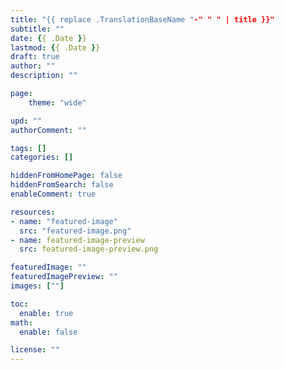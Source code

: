 ```yaml
---
title: "{{ replace .TranslationBaseName "-" " " | title }}"
subtitle: ""
date: {{ .Date }}
lastmod: {{ .Date }}
draft: true
author: ""
description: ""

page:
    theme: "wide"

upd: ""
authorComment: ""

tags: []
categories: []

hiddenFromHomePage: false
hiddenFromSearch: false
enableComment: true

resources:
- name: "featured-image"
  src: "featured-image.png"
- name: featured-image-preview
  src: featured-image-preview.png

featuredImage: ""
featuredImagePreview: ""
images: [""]

toc:
  enable: true
math:
  enable: false

license: ""
---
```


<!--more-->
